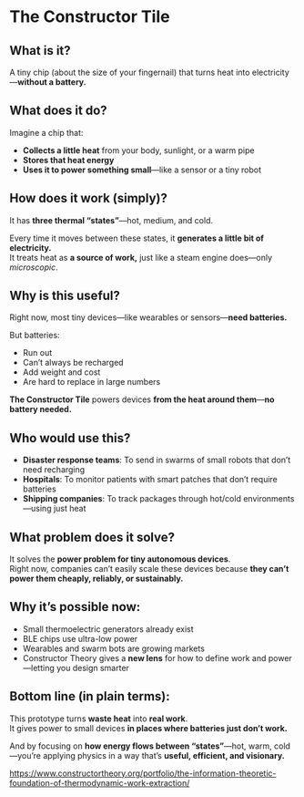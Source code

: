 
# The Constructor Tile

## What is it?
A tiny chip (about the size of your fingernail) that turns heat into electricity—**without a battery.**

## What does it do?
Imagine a chip that:
- **Collects a little heat** from your body, sunlight, or a warm pipe
- **Stores that heat energy**
- **Uses it to power something small**—like a sensor or a tiny robot

## How does it work (simply)?
It has **three thermal “states”**—hot, medium, and cold.

Every time it moves between these states, it **generates a little bit of electricity.**  
It treats heat as **a source of work,** just like a steam engine does—only *microscopic*.

## Why is this useful?
Right now, most tiny devices—like wearables or sensors—**need batteries.**

But batteries:
- Run out
- Can’t always be recharged
- Add weight and cost
- Are hard to replace in large numbers

**The Constructor Tile** powers devices **from the heat around them**—**no battery needed.**

## Who would use this?
- **Disaster response teams**: To send in swarms of small robots that don’t need recharging
- **Hospitals**: To monitor patients with smart patches that don’t require batteries
- **Shipping companies**: To track packages through hot/cold environments—using just heat

## What problem does it solve?
It solves the **power problem for tiny autonomous devices**.  
Right now, companies can’t easily scale these devices because **they can’t power them cheaply, reliably, or sustainably.**

## Why it’s possible now:
- Small thermoelectric generators already exist
- BLE chips use ultra-low power
- Wearables and swarm bots are growing markets
- Constructor Theory gives a **new lens** for how to define work and power—letting you design smarter

## Bottom line (in plain terms):
This prototype turns **waste heat** into **real work**.  
It gives power to small devices **in places where batteries just don’t work.**

And by focusing on **how energy flows between “states”**—hot, warm, cold—you’re applying physics in a way that’s **useful, efficient, and visionary.**

https://www.constructortheory.org/portfolio/the-information-theoretic-foundation-of-thermodynamic-work-extraction/
